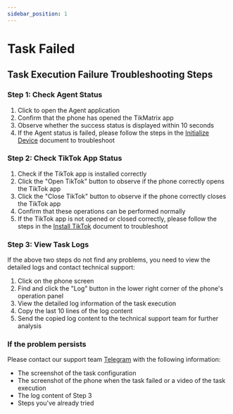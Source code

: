 ```yaml
---
sidebar_position: 1
---
```


# Task Failed

## Task Execution Failure Troubleshooting Steps

### Step 1: Check Agent Status

1. Click to open the Agent application
2. Confirm that the phone has opened the TikMatrix app
3. Observe whether the success status is displayed within 10 seconds
4. If the Agent status is failed, please follow the steps in the [Initialize Device](../tutorial-basics/2.init-device.md) document to troubleshoot

### Step 2: Check TikTok App Status

1. Check if the TikTok app is installed correctly
2. Click the "Open TikTok" button to observe if the phone correctly opens the TikTok app
3. Click the "Close TikTok" button to observe if the phone correctly closes the TikTok app
4. Confirm that these operations can be performed normally
5. If the TikTok app is not opened or closed correctly, please follow the steps in the [Install TikTok](../tutorial-basics/3.install-tiktok.md) document to troubleshoot

### Step 3: View Task Logs

If the above two steps do not find any problems, you need to view the detailed logs and contact technical support:

1. Click on the phone screen
2. Find and click the "Log" button in the lower right corner of the phone's operation panel
3. View the detailed log information of the task execution
4. Copy the last 10 lines of the log content
5. Send the copied log content to the technical support team for further analysis

### If the problem persists

Please contact our support team [Telegram](https://t.me/tikmatrix_support) with the following information:

- The screenshot of the task configuration
- The screenshot of the phone when the task failed or a video of the task execution
- The log content of Step 3
- Steps you've already tried

